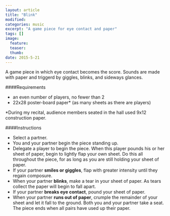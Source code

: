 ```yaml
---
layout: article
title: "Blink"
modified:
categories: music
excerpt: "A game piece for eye contact and paper"
tags: []
image:
  feature: 
  teaser:
  thumb:
date: 2015-5-21
---
```


A game piece in which eye contact becomes the score.  Sounds are made with paper and triggerd by giggles, blinks, and sideways glances.

####Requirements
- an even number of players, no fewer than 2
- 22x28 poster-board paper* (as many sheets as there are players)

*During my recital, audience members seated in the hall used 9x12 construction paper.

####Instructions
- Select a partner.
- You and your partner begin the piece standing up.
- Delegate a player to begin the piece.  When this player pounds his or her sheet of paper, begin to lightly flap your own sheet.  Do this all throughout the piece, for as long as you are still holding your sheet of paper.
- If your partner **smiles or giggles**, flap with greater intensity until they regain composure.
- When your partner **blinks**, make a tear in your sheet of paper.  As tears collect the paper will begin to fall apart.
- If your partner **breaks eye contact**, pound your sheet of paper.  
- When your partner **runs out of paper**, crumple the remainder of your sheet and let it fall to the ground.  Both you and your partner take a seat.  The piece ends when all pairs have used up their paper.

